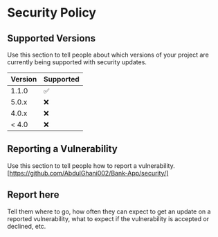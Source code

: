 # Security Policy

## Supported Versions

Use this section to tell people about which versions of your project are
currently being supported with security updates.

| Version | Supported          |
| ------- | ------------------ |
| 1.1.0   | :white_check_mark: |
| 5.0.x   | :x:                |
| 4.0.x   | :x:                |
| < 4.0   | :x:                |

## Reporting a Vulnerability

Use this section to tell people how to report a vulnerability.
[https://github.com/AbdulGhani002/Bank-App/security/]

## Report here

Tell them where to go, how often they can expect to get an update on a
reported vulnerability, what to expect if the vulnerability is accepted or
declined, etc.

